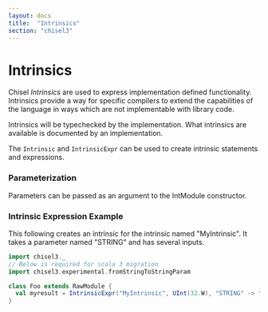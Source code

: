 ```yaml
---
layout: docs
title:  "Intrinsics"
section: "chisel3"
---
```


# Intrinsics

Chisel *Intrinsics* are used to express implementation defined functionality. 
Intrinsics provide a way for specific compilers to extend the capabilities of
the language in ways which are not implementable with library code.

Intrinsics will be typechecked by the implementation.  What intrinsics are 
available is documented by an implementation.

The `Intrinsic` and `IntrinsicExpr` can be used to create intrinsic statements
and expressions.

### Parameterization

Parameters can be passed as an argument to the IntModule constructor.

### Intrinsic Expression Example

This following creates an intrinsic for the intrinsic named "MyIntrinsic".
It takes a parameter named "STRING" and has several inputs.

```scala mdoc:invisible
import chisel3._
// Below is required for scala 3 migration
import chisel3.experimental.fromStringToStringParam
```

```scala mdoc:compile-only
class Foo extends RawModule {
  val myresult = IntrinsicExpr("MyIntrinsic", UInt(32.W), "STRING" -> "test")(3.U, 5.U)
}
```

